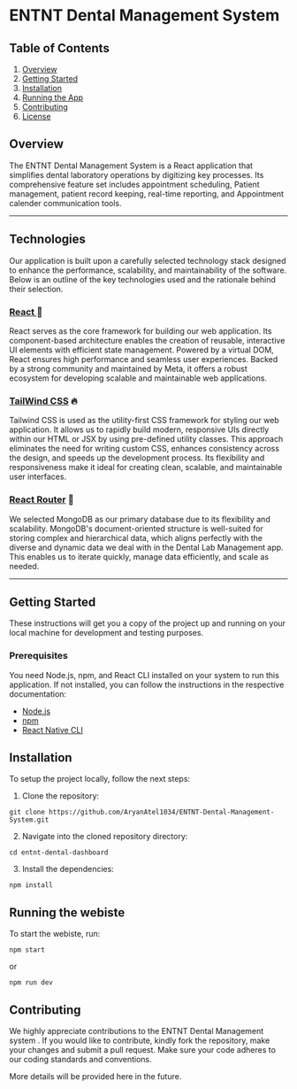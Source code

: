 # ENTNT Dental Management System

## Table of Contents

1. [Overview](#overview)
2. [Getting Started](#getting-started)
3. [Installation](#installation)
4. [Running the App](#running-the-app) 
5. [Contributing](#contributing)
6. [License](#license)

## Overview

The ENTNT Dental Management System is a React application that simplifies dental laboratory operations by digitizing key processes. Its comprehensive feature set includes appointment scheduling, Patient management, patient record keeping, real-time reporting, and Appointment calender communication tools.

***

## Technologies

Our application is built upon a carefully selected technology stack designed to enhance the performance, scalability, and maintainability of the software. Below is an outline of the key technologies used and the rationale behind their selection.

### [React ](https://react.dev/) 🚀

React serves as the core framework for building our web application. Its component-based architecture enables the creation of reusable, interactive UI elements with efficient state management. Powered by a virtual DOM, React ensures high performance and seamless user experiences. Backed by a strong community and maintained by Meta, it offers a robust ecosystem for developing scalable and maintainable web applications.


### [TailWind CSS](https://tailwindcss.com/) 🔥

Tailwind CSS is used as the utility-first CSS framework for styling our web application. It allows us to rapidly build modern, responsive UIs directly within our HTML or JSX by using pre-defined utility classes. This approach eliminates the need for writing custom CSS, enhances consistency across the design, and speeds up the development process. Its flexibility and responsiveness make it ideal for creating clean, scalable, and maintainable user interfaces.

### [React Router](https://reactrouter.com/) 🍃

We selected MongoDB as our primary database due to its flexibility and scalability. MongoDB's document-oriented structure is well-suited for storing complex and hierarchical data, which aligns perfectly with the diverse and dynamic data we deal with in the Dental Lab Management app. This enables us to iterate quickly, manage data efficiently, and scale as needed.

***

## Getting Started

These instructions will get you a copy of the project up and running on your local machine for development and testing purposes.

### Prerequisites

You need Node.js, npm, and React CLI installed on your system to run this application. If not installed, you can follow the instructions in the respective documentation:

- [Node.js](https://nodejs.org/en/download/package-manager/)
- [npm](https://www.npmjs.com/get-npm)
- [React Native CLI](https://react.dev/)

## Installation

To setup the project locally, follow the next steps:

1. Clone the repository:

```
git clone https://github.com/AryanAtel1034/ENTNT-Dental-Management-System.git
```

2. Navigate into the cloned repository directory:

```
cd entnt-dental-dashboard
```

3. Install the dependencies:

```
npm install
```

## Running the webiste

To start the webiste, run:

```
npm start
```
or
```
npm run dev
```




## Contributing

We highly appreciate contributions to the ENTNT Dental Management system . If you would like to contribute, kindly fork the repository, make your changes and submit a pull request. Make sure your code adheres to our coding standards and conventions.

More details will be provided here in the future.

